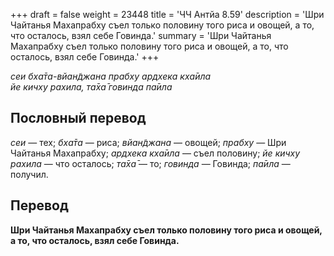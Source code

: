 +++
draft = false
weight = 23448
title = 'ЧЧ Антйа 8.59'
description = 'Шри Чайтанья Махапрабху съел только половину того риса и овощей, а то, что осталось, взял себе Говинда.'
summary = 'Шри Чайтанья Махапрабху съел только половину того риса и овощей, а то, что осталось, взял себе Говинда.'
+++

_сеи бха̄та-вйан̃джана прабху ардхека кха̄ила  
йе кичху рахила, та̄ха̄ говинда па̄ила_

## Пословный перевод

_сеи_ — тех; _бха̄та_ — риса; _вйан̃джана_ — овощей; _прабху_ — Шри Чайтанья Махапрабху; _ардхека_ _кха̄ила_ — съел половину; _йе_ _кичху_ _рахила_ — что осталось; _та̄ха̄_ — то; _говинда_ — Говинда; _па̄ила_ — получил.

## Перевод

**Шри Чайтанья Махапрабху съел только половину того риса и овощей, а то, что осталось, взял себе Говинда.**
